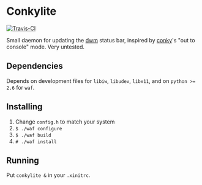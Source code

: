 # Conkylite
[![Travis-CI](https://travis-ci.org/skjvlnd/conkylite.svg?branch=master)](https://travis-ci.org/skjvlnd/conkylite)

Small daemon for updating the [dwm](http://dwm.suckless.org/)
status bar, inspired by [conky](https://github.com/brndnmtthws/conky)'s
"out to console" mode. Very untested.

## Dependencies
Depends on development files for `libiw`, `libudev`, `libx11`,
and on `python >= 2.6` for `waf`.

## Installing
1. Change `config.h` to match your system
2. `$ ./waf configure`
3. `$ ./waf build`
4. `# ./waf install`

## Running
Put `conkylite &` in your `.xinitrc`.
